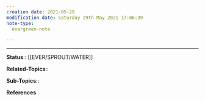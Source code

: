 ```yaml
---
creation date: 2021-05-29
modification date: Saturday 29th May 2021 17:06:39
note-type: 
  evergreen-note

---
```




---

**Status**:: [[EVER/SPROUT/WATER]]  

**Related-Topics**:: 
	
**Sub-Topics**::
	
**References**